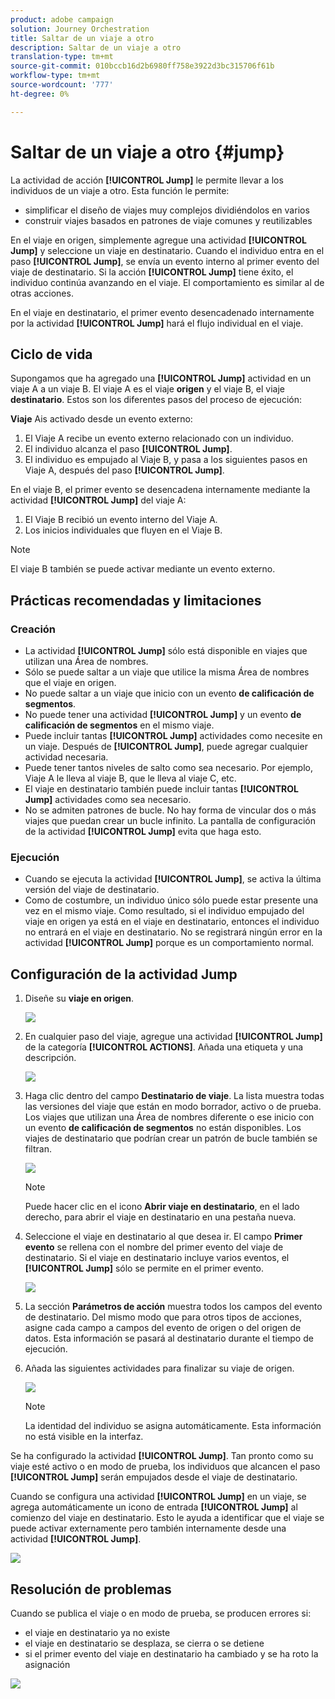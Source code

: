 ```yaml
---
product: adobe campaign
solution: Journey Orchestration
title: Saltar de un viaje a otro
description: Saltar de un viaje a otro
translation-type: tm+mt
source-git-commit: 010bccb16d2b6980ff758e3922d3bc315706f61b
workflow-type: tm+mt
source-wordcount: '777'
ht-degree: 0%

---
```



# Saltar de un viaje a otro {#jump}

La actividad de acción **[!UICONTROL Jump]** le permite llevar a los individuos de un viaje a otro. Esta función le permite:

* simplificar el diseño de viajes muy complejos dividiéndolos en varios
* construir viajes basados en patrones de viaje comunes y reutilizables

En el viaje en origen, simplemente agregue una actividad **[!UICONTROL Jump]** y seleccione un viaje en destinatario. Cuando el individuo entra en el paso **[!UICONTROL Jump]**, se envía un evento interno al primer evento del viaje de destinatario. Si la acción **[!UICONTROL Jump]** tiene éxito, el individuo continúa avanzando en el viaje. El comportamiento es similar al de otras acciones.

En el viaje en destinatario, el primer evento desencadenado internamente por la actividad **[!UICONTROL Jump]** hará el flujo individual en el viaje.

## Ciclo de vida

Supongamos que ha agregado una **[!UICONTROL Jump]** actividad en un viaje A a un viaje B. El viaje A es el viaje **origen** y el viaje B, el viaje **destinatario**.
Estos son los diferentes pasos del proceso de ejecución:

**Viaje** Ais activado desde un evento externo:

1. El Viaje A recibe un evento externo relacionado con un individuo.
1. El individuo alcanza el paso **[!UICONTROL Jump]**.
1. El individuo es empujado al Viaje B, y pasa a los siguientes pasos en Viaje A, después del paso **[!UICONTROL Jump]**.

En el viaje B, el primer evento se desencadena internamente mediante la actividad **[!UICONTROL Jump]** del viaje A:

1. El Viaje B recibió un evento interno del Viaje A.
1. Los inicios individuales que fluyen en el Viaje B.

>[!NOTE]
>
>El viaje B también se puede activar mediante un evento externo.

## Prácticas recomendadas y limitaciones

### Creación

* La actividad **[!UICONTROL Jump]** sólo está disponible en viajes que utilizan una Área de nombres.
* Sólo se puede saltar a un viaje que utilice la misma Área de nombres que el viaje en origen.
* No puede saltar a un viaje que inicio con un evento **de calificación de segmentos**.
* No puede tener una actividad **[!UICONTROL Jump]** y un evento **de calificación de segmentos** en el mismo viaje.
* Puede incluir tantas **[!UICONTROL Jump]** actividades como necesite en un viaje. Después de **[!UICONTROL Jump]**, puede agregar cualquier actividad necesaria.
* Puede tener tantos niveles de salto como sea necesario. Por ejemplo, Viaje A le lleva al viaje B, que le lleva al viaje C, etc.
* El viaje en destinatario también puede incluir tantas **[!UICONTROL Jump]** actividades como sea necesario.
* No se admiten patrones de bucle. No hay forma de vincular dos o más viajes que puedan crear un bucle infinito. La pantalla de configuración de la actividad **[!UICONTROL Jump]** evita que haga esto.

### Ejecución

* Cuando se ejecuta la actividad **[!UICONTROL Jump]**, se activa la última versión del viaje de destinatario.
* Como de costumbre, un individuo único sólo puede estar presente una vez en el mismo viaje. Como resultado, si el individuo empujado del viaje en origen ya está en el viaje en destinatario, entonces el individuo no entrará en el viaje en destinatario. No se registrará ningún error en la actividad **[!UICONTROL Jump]** porque es un comportamiento normal.

## Configuración de la actividad Jump

1. Diseñe su **viaje en origen**.

   ![](../assets/jump1.png)

1. En cualquier paso del viaje, agregue una actividad **[!UICONTROL Jump]** de la categoría **[!UICONTROL ACTIONS]**. Añada una etiqueta y una descripción.

   ![](../assets/jump2.png)

1. Haga clic dentro del campo **Destinatario de viaje**.
La lista muestra todas las versiones del viaje que están en modo borrador, activo o de prueba. Los viajes que utilizan una Área de nombres diferente o ese inicio con un evento **de calificación de segmentos** no están disponibles. Los viajes de destinatario que podrían crear un patrón de bucle también se filtran.

   ![](../assets/jump3.png)

   >[!NOTE]
   >
   >Puede hacer clic en el icono **Abrir viaje en destinatario**, en el lado derecho, para abrir el viaje en destinatario en una pestaña nueva.

1. Seleccione el viaje en destinatario al que desea ir.
El campo **Primer evento** se rellena con el nombre del primer evento del viaje de destinatario. Si el viaje en destinatario incluye varios eventos, el **[!UICONTROL Jump]** sólo se permite en el primer evento.

   ![](../assets/jump4.png)

1. La sección **Parámetros de acción** muestra todos los campos del evento de destinatario. Del mismo modo que para otros tipos de acciones, asigne cada campo a campos del evento de origen o del origen de datos. Esta información se pasará al destinatario durante el tiempo de ejecución.
1. Añada las siguientes actividades para finalizar su viaje de origen.

   ![](../assets/jump5.png)


   >[!NOTE]
   >
   >La identidad del individuo se asigna automáticamente. Esta información no está visible en la interfaz.

Se ha configurado la actividad **[!UICONTROL Jump]**. Tan pronto como su viaje esté activo o en modo de prueba, los individuos que alcancen el paso **[!UICONTROL Jump]** serán empujados desde el viaje de destinatario.

Cuando se configura una actividad **[!UICONTROL Jump]** en un viaje, se agrega automáticamente un icono de entrada **[!UICONTROL Jump]** al comienzo del viaje en destinatario. Esto le ayuda a identificar que el viaje se puede activar externamente pero también internamente desde una actividad **[!UICONTROL Jump]**.

![](../assets/jump7.png)

## Resolución de problemas

Cuando se publica el viaje o en modo de prueba, se producen errores si:
* el viaje en destinatario ya no existe
* el viaje en destinatario se desplaza, se cierra o se detiene
* si el primer evento del viaje en destinatario ha cambiado y se ha roto la asignación

![](../assets/jump6.png)
